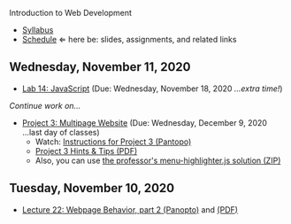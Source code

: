 Introduction to Web Development

- [Syllabus](syllabus.md)
- [Schedule](schedule.md)   &lArr; here be: slides, assignments, and related links

## Wednesday, November 11, 2020
  - [Lab 14: JavaScript](lab14-javascript-basics/instructions.md) (Due: Wednesday, November 18, 2020 *...extra time!*)

*Continue work on...*

- [Project 3: Multipage Website](project03-multipage-website/instructions.md) (Due: Wednesday, December 9, 2020 ...last day of classes)
  - Watch: [Instructions for Project 3 (Pantopo)](https://rochester.hosted.panopto.com/Panopto/Pages/Viewer.aspx?id=c5a03407-f8e7-48aa-b1bd-ac6700df1386)
  - [Project 3 Hints & Tips (PDF)](20-project3/project3-structure.pdf)
  - Also, you can use [the professor's menu-highlighter.js solution (ZIP)](media/menu-highlighter.zip)



## Tuesday, November 10, 2020

- [Lecture 22: Webpage Behavior, part 2 (Panopto)](https://rochester.hosted.panopto.com/Panopto/Pages/Viewer.aspx?id=71dd8c4c-62cf-4a57-80b4-ac6e00214378) and [(PDF)](22-webpage-behavior2/dom.pdf)

